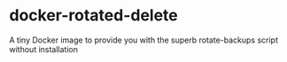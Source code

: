 # docker-rotated-delete
A tiny Docker image to provide you with the superb rotate-backups script without installation
